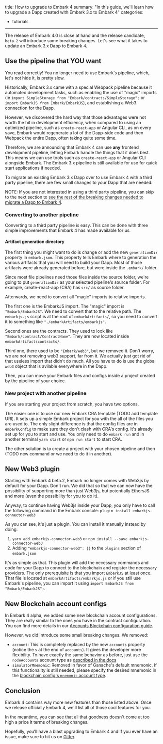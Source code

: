 title: How to upgrade to Embark 4
summary: "In this guide, we'll learn how to upgrade a Dapp created with Embark 3.x to Embark 4"
categories:
  - tutorials
---

The release of Embark 4.0 is close at hand and the release candidate, `beta.2` will introduce some breaking changes. Let's see what it takes to update an Embark 3.x Dapp to Embark 4.

## Use the pipeline that YOU want

You read correctly! You no longer need to use Embark's pipeline, which, let's not hide it, is pretty slow.

Historically, Embark 3.x came with a special Webpack pipeline because it automated development tasks, such as enabling the use of "magic" imports (ie `import SimpleStorage from "Embark/contracts/SimpleStorage";` or `import EmbarkJS from Embark/EmbarkJS`), and establishing a Web3 connection for the Dapp.

However, we discovered the hard way that those advantages were not worth the hit in development efficiency, when compared to using an optimized pipeline, such as `create-react-app` or Angular CLI, as on every save, Embark would regenerate a lot of the Dapp-side code and then Webpack the entire Dapp, often taking quite some time.

Therefore, we are announcing that Embark 4 can use **any** frontend development pipeline, letting Embark handle the things that it does best. This means we can use tools such as `create-react-app` or Angular CLI alongside Embark. The Embark 3.x pipeline is still available for use for quick start applications if needed.

To migrate an existing Embark 3.x Dapp over to use Embark 4 with a third party pipeline, there are few small changes to your Dapp that are needed.

NOTE: If you are not interested in using a third party pipeline, you can skip to the next section to [see the rest of the breaking changes needed to migrate a Dapp to Embark 4](#New-Web3-plugin).

### Converting to another pipeline
Converting to a third party pipeline is easy. This can be done with three simple improvements that Embark 4 has made available for us.
#### Artifact generation directory
The first thing you might want to do is change or add the new `generationDir` property in `embark.json`. This property tells Embark where to generation the various artifacts that you will need to build your Dapp. Most of those artifacts were already generated before, but were inside the `.embark/` folder. 

Since most file pipelines need those files inside the source folder, we're going to put `generationDir` as your selected pipeline's source folder. For example,  create-react-app (CRA) has `src/` as source folder.

Afterwards, we need to convert all "magic" imports to relative imports.

The first one is the EmbarkJS import. The "magic" import is `"Embark/EmbarkJS"`. We need to convert that to the relative path. The `embarkjs.js` script is at the root of  `embarkArtifacts/`, so you need to convert it to something like `"./embarkArtifacts/embarkjs"`.

Second ones are the contracts. They used to look like `"Embark/contract/ContractName"`. They are now located inside `embarkArtifactscontracts/`.

Third one, there used to be `"Embark/web3"`, but we removed it. Don't worry, we are not removing web3 support, far from it. We actually just got rid of that useless import that didn't do much. All you have to do is use the global `web3` object that is avilable everywhere in the Dapp.

Then, you can move your Embark files and configs inside a project created by the pipeline of your choice.

### New project with another pipeline

If you are starting your project from scratch, you have two options.

The easier one is to use our new Embark CRA template (TODO add template URl). It sets up a simple Embark project for you with the all of the files you are used to. The only slight difference is that the config files are in `embarkConfig` to make sure they don't clash with CRA's config. It's already set up for you to start and use. You only need to do `embark run` and in another terminal `yarn start` or `npm run start` to start CRA.

The other solution is to create a project with your chosen pipeline and then (TODO new command or we need to do it in another).

## New Web3 plugin

Starting with Embark 4 beta.2, Embark no longer comes with Web3js by default for your Dapp. Don't run. We did that so that we can now have the possibility of supporting more than just Web3js, but potentially EthersJS and more (even the possibility for you to do it).

Anyway, to continue having Web3js inside your Dapp, you only have to call the following command in the Embark console: `plugin install embarkjs-connector-web3`

As you can see, it's just a plugin. You can install it manually instead by doing:
1. `yarn add embarkjs-connector-web3` or `npm install --save embarkjs-connector-web3`
2. Adding `"embarkjs-connector-web3": {}` to the `plugins` section of `embark.json`

It's as simple as that. This plugin will add the necessary commands and code for your Dapp to connect to the blockchain and register the necessary providers. The only prerequisite is that you import `EmbarkJS` at least once. That file is located at `embarkArtifacts/embarkjs.js` or if you still use Embark's pipeline, you can import it using `import EmbarkJS from "Embark/EmbarkJS";`.

## New Blockchain account configs

In Embark 4 alpha, we added some new blockchain account configurations. They are really similar to the ones you have in the contract configuration. You can find more details in our [Accounts Blockchain configuration guide](https://embark-site-develop.netlify.com/docs/blockchain_accounts_configuration.html).

However, we did introduce some small breaking changes. We removed: 
- `account`: This is completely replaced by the new `accounts` property (notice the `s` at the end of `accounts`). It gives the developer more flexibility. To have exactly the same behavior as before, just use the `nodeAccounts` account type as [described in the docs](https://embark.status.im/docs/blockchain_accounts_configuration.md#parameter-descriptions)
- `simulatorMnemonic`: Removed in favor of Ganache's default mnemonic. If this functionality is still needed, please specify the desired mnemonic in the [blockchain config's `mnemonic` account type](https://embark.status.im/docs/blockchain_accounts_configuration.md#parameter-descriptions).

## Conclusion

Embark 4 contains way more new features than those listed above. Once we release officially Embark 4, we'll list all of those cool features for you.

In the meantime, you can see that all that goodness doesn't come at too high a price it terms of breaking changes.

Hopefully, you'll have a blast upgrading to Embark 4 and if you ever have an issue, make sure to hit us on [Gitter](https://gitter.im/embark-framework/Lobby).
